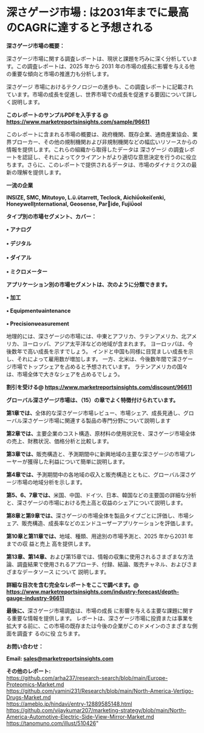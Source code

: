 # 深さゲージ市場 : は2031年までに最高のCAGRに達すると予想される

<strong><b>深さゲージ市場の概要：</b></strong>

深さゲージ市場に関する調査レポートは、現状と課題を巧みに深く分析しています。この調査レポートは、2025 年から 2031 年の市場の成長に影響を与える他の重要な傾向と市場の推進力も分析します。

深さゲージ 市場におけるテクノロジーの進歩も、この調査レポートに記載されています。市場の成長を促進し、世界市場での成長を促進する要因について詳しく説明します。

<strong>このレポートのサンプルPDFを入手する @ <a href=https://www.marketreportsinsights.com/sample/96611>https://www.marketreportsinsights.com/sample/96611</a></strong>

このレポートに含まれる市場の概要は、政府機関、既存企業、通商産業協会、業界ブローカー、その他の規制機関および非規制機関などの幅広いリソースからの情報を提供します。これらの組織から取得したデータは 深さゲージ の調査レポートを認証し、それによってクライアントがより適切な意思決定を行うのに役立ちます。さらに、このレポートで提供されるデータは、市場のダイナミクスの最新の理解を提供します。

<strong>一流の企業</strong>

<strong><b>INSIZE, SMC, Mitutoyo, L..tarrett, Teclock, Aichiokeienki, Honeywellnternational, Geosense, Paride, Fujiool</b></strong>

<strong><b>タイプ別の市場セグメント、カバー：</b></strong>

<strong>• アナログ<br><br>• デジタル<br><br>• ダイアル<br><br>• ミクロメーター</strong>

<strong><b>アプリケーション別の市場セグメントは、次のように分類できます。</b></strong>

<strong>• 加工<br><br>• Equipmentaintenance<br><br>• Precisioneasurement</strong>

 地理的には、深さゲージの市場には、中東とアフリカ、ラテンアメリカ、北アメリカ、ヨーロッパ、アジア太平洋などの地域が含まれます。 ヨーロッパは、今後数年で高い成長を示すでしょう。 インドと中国も同様に目覚ましい成長を示し、それによって雇用数が増加します。 一方、北米は、今後数年間で深さゲージ市場でトップシェアを占めると予想されています。 ラテンアメリカの国々は、市場全体で大きなシェアを占めるでしょう。

<strong>割引を受ける@ <a href=https://www.marketreportsinsights.com/discount/96611>https://www.marketreportsinsights.com/discount/96611</a></strong>

<strong><b>グローバル深さゲージ市場は、（15）の章でよく特徴付けられています。</b></strong>

<strong><b>第</b></strong><strong><b>1章では、</b></strong>全体的な深さゲージ市場レビュー、市場シェア、成長見通し、グローバル深さゲージ市場に関連する製品の専門分野について説明します

<strong><b>第2章では、</b></strong>主要企業のコスト構造、原材料の使用状況を、深さゲージ市場全体の売上、財務状況、価格分析と比較します。

<strong><b>第3章では、</b></strong>販売構造と、予測期間中に新興地域の主要な深さゲージの市場プレーヤーが獲得した利益について簡単に説明します。

<strong><b>第4章では、</b></strong>予測期間中の各地域の収入と販売構造とともに、グローバル深さゲージ市場の地域分析を示します。

<strong><b>第5、6、7章では、</b></strong>米国、中国、ドイツ、日本、韓国などの主要国の詳細な分析と、深さゲージの市場における売上高と収益のシェアについて説明します。

<strong><b>第8章と第9章では、</b></strong>深さゲージの市場全体を製品タイプごとに評価し、市場シェア、販売構造、成長率などのエンドユーザーアプリケーションを評価します。

<strong><b>第10章と第11章では、</b></strong>地域、種類、用途別の市場予測と、2025 年から2031 年までの収 益と売上 高を提供します。

<strong><b>第13章、第14章、</b></strong>および第15章では、情報の収集に使用されるさまざまな方法論、調査結果で使用されるアプローチ、付録、結論、販売チャネル、およびさまざまなデータソース について 説明します。

<strong>詳細な目次を含む完全なレポートをここで調べます。@ <a href=https://www.marketreportsinsights.com/industry-forecast/depth-gauge-industry-96611>https://www.marketreportsinsights.com/industry-forecast/depth-gauge-industry-96611</a></strong>

<strong><b>最後に、</b></strong>深さゲージ市場調査は、市場の成長 に影響を</a>与える主要な課題に関する重要な情報を提供します。 レポートは、深さゲージ市場に投資または事業を拡大する前に、この市場の既存または今後の企業がこのドメインのさまざまな側面を調査す るのに役 立ちます。

<strong><b>お問い合わせ：</b></strong>

<strong>Email: </strong><a href=mailto:sales@marketreportsinsights.com><strong>sales@marketreportsinsights.com</strong></a>

<strong>その他のレポート:</strong>
<br>
<a href=https://github.com/arha237/research-search/blob/main/Europe-Proteomics-Market.md>https://github.com/arha237/research-search/blob/main/Europe-Proteomics-Market.md</a>
<br>
<a href=https://github.com/yamini231/Research/blob/main/North-America-Vertigo-Drugs-Market.md>https://github.com/yamini231/Research/blob/main/North-America-Vertigo-Drugs-Market.md</a>
<br>
<a href=https://ameblo.jp/hindavi/entry-12889585148.html>https://ameblo.jp/hindavi/entry-12889585148.html</a>
<br>
<a href=https://github.com/vijaykumar207/marketing-strategy/blob/main/North-America-Automotive-Electric-Side-View-Mirror-Market.md>https://github.com/vijaykumar207/marketing-strategy/blob/main/North-America-Automotive-Electric-Side-View-Mirror-Market.md</a>
<br>
<a href=https://tanomuno.com/illust/510426>https://tanomuno.com/illust/510426</a>"
